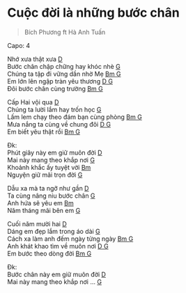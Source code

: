# Cuộc đời là những bước chân
> Bích Phương ft Hà Anh Tuấn

Capo: 4

Nhớ xưa thật xưa [D]()<br>
Bước chân chập chững hay khóc nhè [G]()<br>
Chúng ta tập đi vững dần nhờ Mẹ [Bm G]()<br>
Em lớn lên ngập tràn yêu thương [D G]()<br>
Đôi bước chân cùng trường [Bm G]()<br>

Cấp Hai vội qua [D]()<br>
Chúng ta lười lắm hay trốn học [G]()<br>
Lấm lem chạy theo đám bạn cùng phòng [Bm G]()<br>
Mưa nắng ta cùng về chung đôi [D G]()<br>
Em biết yêu thật rồi [Bm G]()<br>
 
Đk:<br> 
Phút giây này em giữ muôn đời [D]()<br>
Mai này mang theo khắp nơi [G]()<br>
Khoảnh khắc ấy tuyệt vời [Bm]()<br>
Nguyện giữ mãi trọn đời [G]()<br>
 
Dẫu xa mà ta ngỡ như gần [D]()<br>
Ta cùng nâng niu bước chân [G]()<br>
Anh hứa sẽ yêu em [Bm]()<br>
Năm tháng mãi bên em [G]()<br>
 
Cuối năm mười hai [D]()<br>
Dáng em đẹp lắm trong áo dài [G]()<br>
Cách xa làm anh đếm ngày từng ngày [Bm G]()<br>
Anh khát khao tìm về muôn nơi [D G]()<br>
Em bước theo dòng đời [Bm G]()<br>
 
Đk:<br> 
Bước chân này em giữ muôn đời [D]()<br>
Mai này mang theo khắp nơi … [G]()<br>


